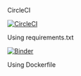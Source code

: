 CircleCI

[![CircleCI](https://circleci.com/gh/nina1603/VNI.svg?style=svg)](https://circleci.com/gh/nina1603/VNI)


Using requirements.txt 

[![Binder](https://mybinder.org/badge.svg)](https://mybinder.org/v2/gh/nina1603/VNI/master)


Using Dockerfile


